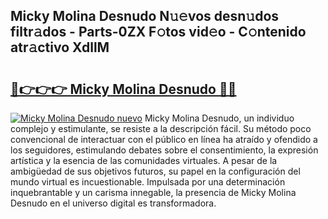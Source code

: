 ## Micky Molina Desnudo N𝚞𝚎vos desn𝚞dos filtr𝚊dos - Parts-0ZX F𝚘tos vid𝚎o - C𝚘ntenido atr𝚊ctivo XdllM

# <h2><a href="http://mbcvk9g.tromn.icu/?c=Micky+Molina+Desnudo">🔗👉👉👉 Micky Molina Desnudo 🔗🔗</a></h2>

[![Micky Molina Desnudo nuevo](https://i.imgur.com/pEAQMta.gif)](http://mbcvk9g.tromn.icu/?c=Micky+Molina+Desnudo)
Micky Molina Desnudo, un individuo complejo y estimulante, se resiste a la descripción fácil. Su método poco convencional de interactuar con el público en línea ha atraído y ofendido a los seguidores, estimulando debates sobre el consentimiento, la expresión artística y la esencia de las comunidades virtuales. A pesar de la ambigüedad de sus objetivos futuros, su papel en la configuración del mundo virtual es incuestionable. Impulsada por una determinación inquebrantable y un carisma innegable, la presencia de Micky Molina Desnudo en el universo digital es transformadora.

